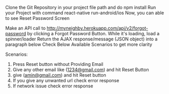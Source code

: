 Clone the Git Repository in your project file path and do npm install
Run your Project with command react-native run-android/ios
Now, you can able to see Reset Password Screen

Make an API call to http://myneighby.herokuapp.com/api/v2/forgot-password by clicking a Forgot Password Button.
While it's loading, load a spinner/loader
Return the AJAX response/message (JSON object) into a paragraph below
Check Below Available Scenarios to get more clarity

Scenarios:

1) Press Reset button without Providing Email
2) Give any other email like (1234@gmail.com) and hit Reset Button
3) give (amin@gmail.com) and hit Reset button
4) If you give any unwanted url check error response
5) If network issue check error response
